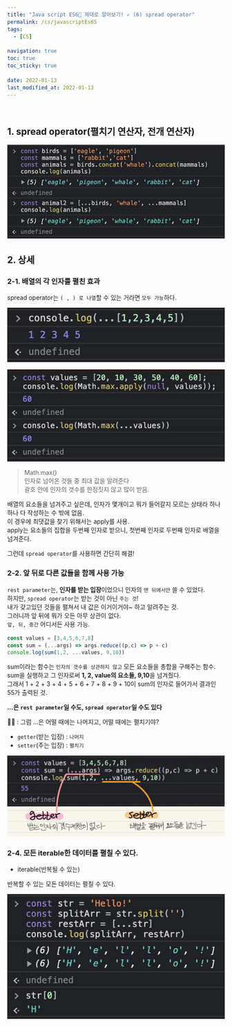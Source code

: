 ```yaml
---
title: "Java script ES6💫 제대로 알아보기! ✍️ (6) spread operator"
permalink: /cs/javascriptEs65
tags:
  - [CS]

navigation: true
toc: true
toc_sticky: true

date: 2022-01-13
last_modified_at: 2022-01-13
---
```


![]()

## 1. spread operator(펼치기 연산자, 전개 연산자)

<img src="/assets/images/es6-spread-operator.png" /><br/>

## 2. 상세

### 2-1. 배열의 각 인자를 **펼친 효과**

spread operator는 `( , ) 로 나열`할 수 있는 거라면 `모두 가능`하다.<br/>

<img src="/assets/images/es6-spread-operator-2.png" /><br/>




<img src="/assets/images/es6-spread-operator-3.png" /><br/>


> Math.max()<br/>
인자로 넘어온 것들 중 최대 값을 알려준다<br/>
괄호 안에 인자의 갯수를 한정짓지 않고 많이 받음.<br/>

배열의 요소들을 넘겨주고 싶은데, 인자가 몇개이고 뭐가 들어갈지 모르는 상태라 하나하나 다 작성하는 수 밖에 없음.<br/>
이 경우에 최댓값을 찾기 위해서는 apply를 사용.<br/>
apply는 요소들의 집합을 두번째 인자로 받으니, 첫번째 인자로 두번째 인자로 배열을 넘겨준다.<br/>

그런데 `spread operator`를 사용하면 간단히 해결!<br/>

### 2-2. **앞 뒤로 다른 값**들을 함께 사용 가능

`rest parameter`는, **인자를 받는 입장**이었으니 인자의 `맨 뒤에서만` 쓸 수 있었다. <br/>
하지만, `spread operator`는 받는 것이 아닌 `주는 것`!<br/>
내가 갖고있던 것들을 펼쳐서 내 값은 이거이거야~ 하고 알려주는 것.<br/>
그러니까 앞 뒤에 뭐가 오든 아무 상관이 없다.<br/>
`앞, 뒤, 중간` 어디서든 사용 가능.

```js
const values = [3,4,5,6,7,8]
const sum = (...args) => args.reduce((p,c) => p + c)
console.log(sum(1,2, ...values, 9,10))
```

sum이라는 함수는 `인자의 갯수를 상관하지 않고` 모든 요소들을 총합을 구해주는 함수.<br/>
sum을 실행하고 그 인자로써 **1, 2, value의 요소들, 9,10**을 넘겨줬다.<br/>
그래서 1 + 2 + 3 + 4 + 5 + 6 + 7 + 8 + 9 + 10이 sum의 인자로 들어가서 결과인 55가 출력된 것.

**...은 `rest parameter`일 수도, `spread operator`일 수도 있다**

🙋‍♀️ : 그럼 ...은 어떨 때에는 나머지고, 어떨 때에는 펼치기야? <br/>

- `getter`(받는 입장) : `나머지`
- `setter`(주는 입장) : `펼치기`

<img src="/assets/images/es6-spread-operator-4.jpeg" /><br/>


### 2-4. 모든 iterable한 데이터를 펼칠 수 있다.

- iterable(반복될 수 있는)

반복할 수 있는 모든 데이터는 펼칠 수 있다.


<img src="/assets/images/es6-spread-operator-5.png" /><br/>
